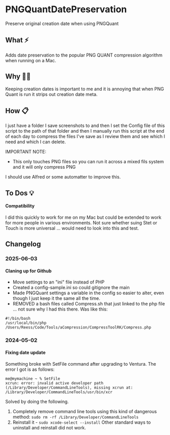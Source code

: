 # PNGQuantDatePreservation
 Preserve original creation date when using PNGQuant

## What ⚡
Adds date preservation to the popular PNG QUANT compression algorithm when running on a Mac. 

## Why 🤷‍♂️
Keeping creation dates is important to me and it is annoying that when PNG Quant is run it strips out creation date meta. 

## How 📋
I just have a folder I save screenshots to and then I set the Config file of this script to the path of that folder and then I manually run this script at the end of each day to compress the files I've save as I review them and see which I need and which I can delete. 

IMPORTANT NOTE:
- This only touches PNG files so you can run it across a mixed fils system and it will only compress PNG

I should use Alfred or some automatter to improve this. 

## To Dos 💡
#### Compatibility
I did this quickly to work for me on my Mac but could be extended to work for more people in various environments. Not sure whether suing Stet or Touch is more universal ... would need to look into this and test. 



## Changelog

### 2025-06-03
#### Claning up for Github
- Move settings to an "ini" file instead of PHP
- Created a config-sample.ini so could gitignore the main
- Made PNGQuant settings a variable in the config so easier to alter, even though I just keep it the same all the time. 
- REMOVED a bash files called Compress.sh that just linked to the php file ... not sure why I had this there. Was like this: 

```
#!/bin/bash
/usr/local/bin/php /Users/Reess/Code/Tools/aCompression/CompressToolRK/Compress.php
```

### 2024-05-02 
#### Fixing date update
Something broke with SetFile command after upgrading to Ventura. The error I got is as follows: 

```
me@mymachine ~ % SetFile 
xcrun: error: invalid active developer path (/Library/Developer/CommandLineTools), missing xcrun at: /Library/Developer/CommandLineTools/usr/bin/xcr
```

Solved by doing the following.
1. Completely remove command line tools using this kind of dangerous method: `sudo rm -rf /Library/Developer/CommandLineTools`
2. Reinstall it - `sudo xcode-select --install`
Other standard ways to uninstall and reinstall did not work. 



